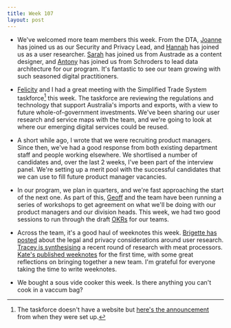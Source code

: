 ```yaml
---
title: Week 107
layout: post
---
```


* We've welcomed more team members this week. From the DTA, [Joanne][joanne] has joined us as our Security and Privacy Lead, and [Hannah][hannah] has joined us as a user researcher. [Sarah][sarah] has joined us from Austrade as a content designer, and [Antony][antony] has joined us from Schroders to lead data architecture for our program. It's fantastic to see our team growing with such seasoned digital practitioners.

* [Felicity][felicity] and I had a great meeting with the Simplified Trade System taskforce[^1] this week. The taskforce are reviewing the regulations and technology that support Australia's imports and exports, with a view to future whole-of-government investments. We've been sharing our user research and service maps with the team, and we're going to look at where our emerging digital services could be reused.

* A short while ago, I wrote that we were recruiting product managers. Since then, we've had a good response from both existing department staff and people working elsewhere. We shortlised a number of candidates and, over the last 2 weeks, I've been part of the interview panel. We're setting up a merit pool with the successful candidates that we can use to fill future product manager vacancies.

* In our program, we plan in quarters, and we're fast approaching the start of the next one. As part of this, [Geoff][geoff] and the team have been running a series of workshops to get agreement on what we'll be doing with our product managers and our division heads. This week, we had two good sessions to run through the draft [OKRs][okrs] for our teams.

* Across the team, it's a good haul of weeknotes this week. [Brigette has posted][brigette-weeknotes] about the legal and privacy considerations around user research. [Tracey is synthesising][tracey-weeknotes] a recent round of research with meat processors. [Kate's published weeknotes][kate-weeknotes] for the first time, with some great reflections on bringing together a new team. I'm grateful for everyone taking the time to write weeknotes.

* We bought a sous vide cooker this week. Is there anything you can't cook in a vaccum bag?

[^1]: The taskforce doesn't have a website but [here's the announcement][sts-announcement] from when they were set up.

[joanne]: https://www.linkedin.com/in/joanne-brennan-58594511b/
[hannah]: https://www.linkedin.com/in/hannahmattner/
[antony]: https://www.linkedin.com/in/antonybergeot/
[sarah]: https://www.linkedin.com/in/sarah-crundwell-74087597/
[felicity]: https://www.linkedin.com/in/felicity-hitchcock-6b7a61207/
[sts-announcement]: https://www.trademinister.gov.au/minister/dan-tehan/media-release/new-taskforce-simplify-trade
[geoff]: https://www.linkedin.com/in/geoffwray/
[okrs]: https://www.atlassian.com/work-management/strategic-planning/okrs
[brigette-weeknotes]: https://brigette-metzler.medium.com/weeknotes-se02e18-aaf0b9ac4b89
[tracey-weeknotes]: https://medium.com/@bytetime/weeknotes-8-bc24f27bb1b6
[kate-weeknotes]: https://medium.com/@pixadaze/weeknotes-team-building-1-2d1cd4154c89
